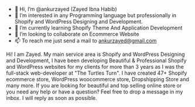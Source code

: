 - 👋 Hi, I’m @ankurzayed (Zayed Ibna Habib)
- 👀 I’m interested in any Programming language but professionally in Shopify and WordPress Designing and Development.
- 🌱 I’m currently learning Shopify Theme And Application Development
- 💞️ I’m looking to collaborate on Ecommerce Website
- 📫 To reach me just send a mail to ankurzayed@gmail.com


Hi! I am Zayed. My main service area is Shopify and WordPress Designing and Development,
I have been developing Beautiful & Professional Shopify and WordPress websites for my clients
for more than 3 years as I was the full-stack web-developer at "The Turtles Turn". 
I have created 47+ Shopify ecommerce store, WordPress woocommerce store, Dropshipping Store 
and many more. If you are looking for beautiful and top selling online store or you need any help 
or have a question? Feel free to drop a message in my inbox. I will reply as soon as possible.
